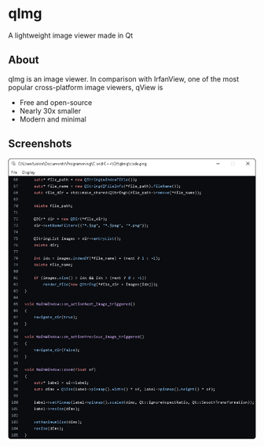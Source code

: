 # qImg
A lightweight image viewer made in Qt

## About
qImg is an image viewer. In comparison with IrfanView, one of the most popular cross-platform image viewers, qView is
- Free and open-source
- Nearly 30x smaller
- Modern and minimal

## Screenshots
![](screenshot.png)
